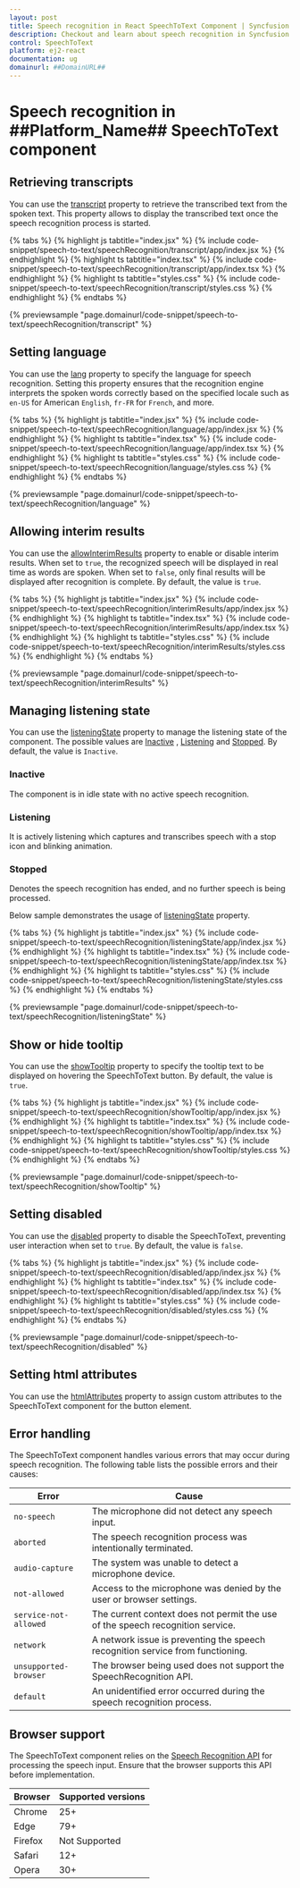 ```yaml
---
layout: post
title: Speech recognition in React SpeechToText Component | Syncfusion
description: Checkout and learn about speech recognition in Syncfusion Essential React SpeechToText component, its elements, and more details.
control: SpeechToText
platform: ej2-react
documentation: ug
domainurl: ##DomainURL##
---
```


# Speech recognition in ##Platform_Name## SpeechToText component

## Retrieving transcripts

You can use the [transcript](../api/speech-to-text/#transcript) property to retrieve the transcribed text from the spoken text. This property allows to display the transcribed text once the speech recognition process is started.

{% tabs %}
{% highlight js tabtitle="index.jsx" %}
{% include code-snippet/speech-to-text/speechRecognition/transcript/app/index.jsx %}
{% endhighlight %}
{% highlight ts tabtitle="index.tsx" %}
{% include code-snippet/speech-to-text/speechRecognition/transcript/app/index.tsx %}
{% endhighlight %}
{% highlight ts tabtitle="styles.css" %}
{% include code-snippet/speech-to-text/speechRecognition/transcript/styles.css %}
{% endhighlight %}
{% endtabs %}

 {% previewsample "page.domainurl/code-snippet/speech-to-text/speechRecognition/transcript" %}

## Setting language

You can use the [lang](../api/speech-to-text/#lang) property to specify the language for speech recognition. Setting this property ensures that the recognition engine interprets the spoken words correctly based on the specified locale such as `en-US` for American `English`, `fr-FR` for `French`, and more.

{% tabs %}
{% highlight js tabtitle="index.jsx" %}
{% include code-snippet/speech-to-text/speechRecognition/language/app/index.jsx %}
{% endhighlight %}
{% highlight ts tabtitle="index.tsx" %}
{% include code-snippet/speech-to-text/speechRecognition/language/app/index.tsx %}
{% endhighlight %}
{% highlight ts tabtitle="styles.css" %}
{% include code-snippet/speech-to-text/speechRecognition/language/styles.css %}
{% endhighlight %}
{% endtabs %}

 {% previewsample "page.domainurl/code-snippet/speech-to-text/speechRecognition/language" %}

## Allowing interim results

You can use the [allowInterimResults](../api/speech-to-text/#allowInterimResults) property to enable or disable interim results. When set to `true`, the recognized speech will be displayed in real time as words are spoken. When set to `false`, only final results will be displayed after recognition is complete. By default, the value is `true`.

{% tabs %}
{% highlight js tabtitle="index.jsx" %}
{% include code-snippet/speech-to-text/speechRecognition/interimResults/app/index.jsx %}
{% endhighlight %}
{% highlight ts tabtitle="index.tsx" %}
{% include code-snippet/speech-to-text/speechRecognition/interimResults/app/index.tsx %}
{% endhighlight %}
{% highlight ts tabtitle="styles.css" %}
{% include code-snippet/speech-to-text/speechRecognition/interimResults/styles.css %}
{% endhighlight %}
{% endtabs %}

 {% previewsample "page.domainurl/code-snippet/speech-to-text/speechRecognition/interimResults" %}

## Managing listening state

You can use the [listeningState](../api/speech-to-text/#listeningState) property to manage the listening state of the component. The possible values are [Inactive](../api/speech-to-text/speechToTextState/) , [Listening](../api/speech-to-text/speechToTextState/) and [Stopped](../api/speech-to-text/speechToTextState/). By default, the value is `Inactive`.

### Inactive

The component is in idle state with no active speech recognition.

### Listening

It is actively listening which captures and transcribes speech with a stop icon and blinking animation.

### Stopped

Denotes the speech recognition has ended, and no further speech is being processed.

Below sample demonstrates the usage of [listeningState](../api/speech-to-text/#listeningState) property.

{% tabs %}
{% highlight js tabtitle="index.jsx" %}
{% include code-snippet/speech-to-text/speechRecognition/listeningState/app/index.jsx %}
{% endhighlight %}
{% highlight ts tabtitle="index.tsx" %}
{% include code-snippet/speech-to-text/speechRecognition/listeningState/app/index.tsx %}
{% endhighlight %}
{% highlight ts tabtitle="styles.css" %}
{% include code-snippet/speech-to-text/speechRecognition/listeningState/styles.css %}
{% endhighlight %}
{% endtabs %}

 {% previewsample "page.domainurl/code-snippet/speech-to-text/speechRecognition/listeningState" %}

## Show or hide tooltip

You can use the [showTooltip](../api/speech-to-text/#showTooltip) property to specify the tooltip text to be displayed on hovering the SpeechToText button. By default, the value is `true`.

{% tabs %}
{% highlight js tabtitle="index.jsx" %}
{% include code-snippet/speech-to-text/speechRecognition/showTooltip/app/index.jsx %}
{% endhighlight %}
{% highlight ts tabtitle="index.tsx" %}
{% include code-snippet/speech-to-text/speechRecognition/showTooltip/app/index.tsx %}
{% endhighlight %}
{% highlight ts tabtitle="styles.css" %}
{% include code-snippet/speech-to-text/speechRecognition/showTooltip/styles.css %}
{% endhighlight %}
{% endtabs %}

 {% previewsample "page.domainurl/code-snippet/speech-to-text/speechRecognition/showTooltip" %}

## Setting disabled

You can use the [disabled](../api/speech-to-text/#disabled) property to disable the SpeechToText, preventing user interaction when set to `true`. By default, the value is `false`.

{% tabs %}
{% highlight js tabtitle="index.jsx" %}
{% include code-snippet/speech-to-text/speechRecognition/disabled/app/index.jsx %}
{% endhighlight %}
{% highlight ts tabtitle="index.tsx" %}
{% include code-snippet/speech-to-text/speechRecognition/disabled/app/index.tsx %}
{% endhighlight %}
{% highlight ts tabtitle="styles.css" %}
{% include code-snippet/speech-to-text/speechRecognition/disabled/styles.css %}
{% endhighlight %}
{% endtabs %}

 {% previewsample "page.domainurl/code-snippet/speech-to-text/speechRecognition/disabled" %}

## Setting html attributes

You can use the [htmlAttributes](../api/speech-to-text/#htmlAttributes) property to assign custom attributes to the SpeechToText component for the button element.

## Error handling

The SpeechToText component handles various errors that may occur during speech recognition. The following table lists the possible errors and their causes:

| Error                | Cause                                                                                        |
|----------------------|----------------------------------------------------------------------------------------------|
| `no-speech`            | The microphone did not detect any speech input.                                              |
| `aborted`              | The speech recognition process was intentionally terminated.                                 |
| `audio-capture`        | The system was unable to detect a microphone device.                                         |
| `not-allowed`          | Access to the microphone was denied by the user or browser settings.                         |
| `service-not-allowed`  | The current context does not permit the use of the speech recognition service.               |
| `network`              | A network issue is preventing the speech recognition service from functioning.               |
| `unsupported-browser`  | The browser being used does not support the SpeechRecognition API.                           |
| `default`              | An unidentified error occurred during the speech recognition process.                        |

## Browser support

The SpeechToText component relies on the [Speech Recognition API](https://developer.mozilla.org/en-US/docs/Web/API/SpeechRecognition) for processing the speech input. Ensure that the browser supports this API before implementation.

|    Browser    |    Supported versions    |
|--------------|---------------|
|    Chrome     |    25+    |
|    Edge     |    79+    |
|    Firefox     |    Not Supported    |
|    Safari     |    12+    |
|    Opera     |    30+    |
